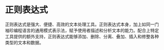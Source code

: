 # 正则表达式

正则表达式是强大、便捷、高效的文本处理工具。正则表达式本身，加上如同一门袖珍编程语言的通用模式表示法，赋予使用者描述和分析文本的能力。配合上特定工具提供的额外支持，正则表达式能够添加、删除、分离、叠加、插入和修整各种类型的文本和数据。

